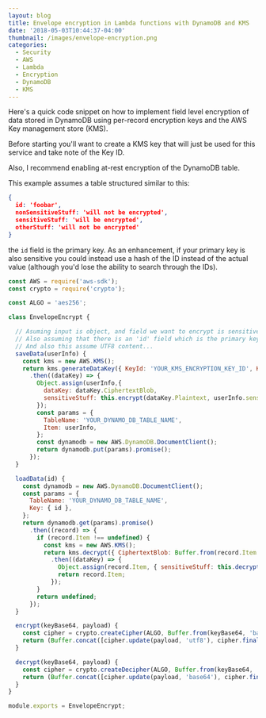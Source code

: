 ```yaml
---
layout: blog
title: Envelope encryption in Lambda functions with DynamoDB and KMS
date: '2018-05-03T10:44:37-04:00'
thumbnail: /images/envelope-encryption.png
categories:
  - Security
  - AWS
  - Lambda
  - Encryption
  - DynamoDB
  - KMS
---
```

Here's a quick code snippet on how to implement field level encryption of data stored in DynamoDB using per-record encryption keys and the AWS Key management store (KMS).

<!--more-->

Before starting you'll want to create a KMS key that will just be used for this service and take note of the Key ID.

Also, I recommend enabling at-rest encryption of the DynamoDB table. 

This example assumes a table structured similar to this:

```json
{
  id: 'foobar',
  nonSensitiveStuff: 'will not be encrypted',
  sensitiveStuff: 'will be encrypted',
  otherStuff: 'will not be encrypted'
}
```

the `id` field is the primary key. As an enhancement, if your primary key is also sensitive you could instead use a hash of the ID instead of the actual value (although you'd lose the ability to search through the IDs).

```javascript
const AWS = require('aws-sdk'); 
const crypto = require('crypto');

const ALGO = 'aes256';

class EnvelopeEncrypt {

  // Asuming input is object, and field we want to encrypt is sensitiveStuff
  // Also assuming that there is an 'id' field which is the primary key.
  // And also this assume UTF8 content...
  saveData(userInfo) { 
    const kms = new AWS.KMS();
    return kms.generateDataKey({ KeyId: 'YOUR_KMS_ENCRYPTION_KEY_ID', KeySpec: 'AES_256' }).promise()
      .then((dataKey) => {
        Object.assign(userInfo,{
          dataKey: dataKey.CiphertextBlob,
          sensitiveStuff: this.encrypt(dataKey.Plaintext, userInfo.sensitiveStuff)
        });
        const params = {
          TableName: 'YOUR_DYNAMO_DB_TABLE_NAME',
          Item: userInfo,
        };
        const dynamodb = new AWS.DynamoDB.DocumentClient();
        return dynamodb.put(params).promise();
      });
  }

  loadData(id) {
    const dynamodb = new AWS.DynamoDB.DocumentClient();
    const params = {
      TableName: 'YOUR_DYNAMO_DB_TABLE_NAME',
      Key: { id },
    };
    return dynamodb.get(params).promise()
      .then((record) => {
        if (record.Item !== undefined) {
          const kms = new AWS.KMS();
          return kms.decrypt({ CiphertextBlob: Buffer.from(record.Item.dataKey, 'base64') }).promise()
            .then((dataKey) => {
              Object.assign(record.Item, { sensitiveStuff: this.decrypt(dataKey.Plaintext.toString('base64'), record.Item.sensitiveStuff) });
              return record.Item;
            });
        }
        return undefined;
      });
  }

  encrypt(keyBase64, payload) {
    const cipher = crypto.createCipher(ALGO, Buffer.from(keyBase64, 'base64'));
    return (Buffer.concat([cipher.update(payload, 'utf8'), cipher.final()])).toString('base64');
  }

  decrypt(keyBase64, payload) {
    const cipher = crypto.createDecipher(ALGO, Buffer.from(keyBase64, 'base64'));
    return (Buffer.concat([cipher.update(payload, 'base64'), cipher.final()])).toString('utf8');
  }
}

module.exports = EnvelopeEncrypt;


```
